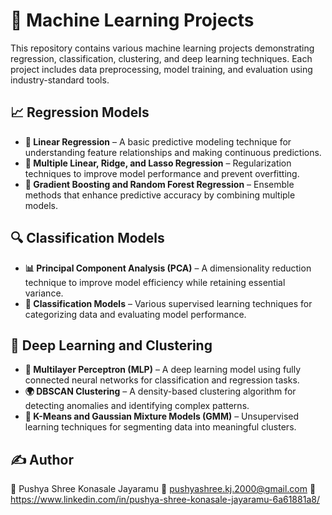 # 🚀 Machine Learning Projects  

This repository contains various machine learning projects demonstrating regression, classification, clustering, and deep learning techniques. Each project includes data preprocessing, model training, and evaluation using industry-standard tools.  

## 📈 Regression Models  
- **🔹 Linear Regression** – A basic predictive modeling technique for understanding feature relationships and making continuous predictions.  
- **🔹 Multiple Linear, Ridge, and Lasso Regression** – Regularization techniques to improve model performance and prevent overfitting.  
- **🔹 Gradient Boosting and Random Forest Regression** – Ensemble methods that enhance predictive accuracy by combining multiple models.  

## 🔍 Classification Models  
- **📊 Principal Component Analysis (PCA)** – A dimensionality reduction technique to improve model efficiency while retaining essential variance.  
- **🎯 Classification Models** – Various supervised learning techniques for categorizing data and evaluating model performance.  

## 🤖 Deep Learning and Clustering  
- **🧠 Multilayer Perceptron (MLP)** – A deep learning model using fully connected neural networks for classification and regression tasks.  
- **🌍 DBSCAN Clustering** – A density-based clustering algorithm for detecting anomalies and identifying complex patterns.  
- **📌 K-Means and Gaussian Mixture Models (GMM)** – Unsupervised learning techniques for segmenting data into meaningful clusters.  

## ✍️ Author
👤 Pushya Shree Konasale Jayaramu
📧 pushyashree.kj.2000@gmail.com
🔗 https://www.linkedin.com/in/pushya-shree-konasale-jayaramu-6a61881a8/

